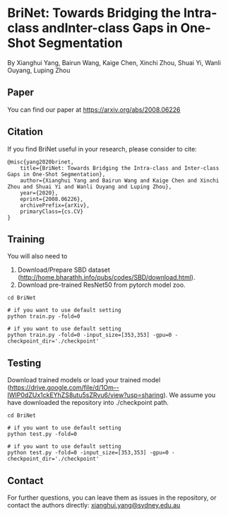 # BriNet: Towards Bridging the Intra-class andInter-class Gaps in One-Shot Segmentation
By Xianghui Yang, Bairun Wang, Kaige Chen, Xinchi Zhou, Shuai Yi, Wanli Ouyang, Luping Zhou

## Paper

You can find our paper at https://arxiv.org/abs/2008.06226


## Citation

If you find BriNet useful in your research, please consider to cite:

```
@misc{yang2020brinet,
    title={BriNet: Towards Bridging the Intra-class and Inter-class Gaps in One-Shot Segmentation},
    author={Xianghui Yang and Bairun Wang and Kaige Chen and Xinchi Zhou and Shuai Yi and Wanli Ouyang and Luping Zhou},
    year={2020},
    eprint={2008.06226},
    archivePrefix={arXiv},
    primaryClass={cs.CV}
}
 ```

## Training

You will also need to

1) Download/Prepare SBD dataset (http://home.bharathh.info/pubs/codes/SBD/download.html).
2) Download pre-trained ResNet50 from pytorch model zoo.


```shell 
cd BriNet

# if you want to use default setting
python train.py -fold=0

# if you want to use default setting
python train.py -fold=0 -input_size=[353,353] -gpu=0 -checkpoint_dir='./checkpoint'
```

## Testing

Download trained models or load your trained model (https://drive.google.com/file/d/1Om--IWIP0dZUx1ckEYhZS8utu5sZRvu6/view?usp=sharing). We assume you have downloaded the repository into ./checkpoint path.

```shell 
cd BriNet

# if you want to use default setting
python test.py -fold=0

# if you want to use default setting
python test.py -fold=0 -input_size=[353,353] -gpu=0 -checkpoint_dir='./checkpoint'
```


## Contact

For further questions, you can leave them as issues in the repository, or contact the authors directly:
xianghui.yang@sydney.edu.au